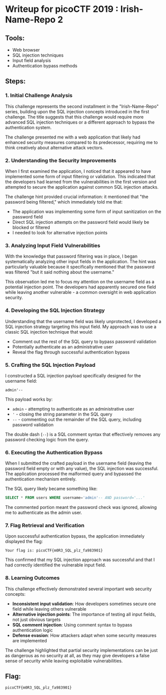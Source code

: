# Writeup for picoCTF 2019 : Irish-Name-Repo 2

## Tools:
- Web browser
- SQL injection techniques
- Input field analysis
- Authentication bypass methods

## Steps:

### 1. Initial Challenge Analysis
This challenge represents the second installment in the "Irish-Name-Repo" series, building upon the SQL injection concepts introduced in the first challenge. The title suggests that this challenge would require more advanced SQL injection techniques or a different approach to bypass the authentication system.

The challenge presented me with a web application that likely had enhanced security measures compared to its predecessor, requiring me to think creatively about alternative attack vectors.

### 2. Understanding the Security Improvements
When I first examined the application, I noticed that it appeared to have implemented some form of input filtering or validation. This indicated that the developers had learned from the vulnerabilities in the first version and attempted to secure the application against common SQL injection attacks.

The challenge hint provided crucial information: it mentioned that "the password being filtered," which immediately told me that:
- The application was implementing some form of input sanitization on the password field
- Direct SQL injection attempts on the password field would likely be blocked or filtered
- I needed to look for alternative injection points

### 3. Analyzing Input Field Vulnerabilities
With the knowledge that password filtering was in place, I began systematically analyzing other input fields in the application. The hint was particularly valuable because it specifically mentioned that the password was filtered "but it said nothing about the username."

This observation led me to focus my attention on the username field as a potential injection point. The developers had apparently secured one field while leaving another vulnerable - a common oversight in web application security.

### 4. Developing the SQL Injection Strategy
Understanding that the username field was likely unprotected, I developed a SQL injection strategy targeting this input field. My approach was to use a classic SQL injection technique that would:

- Comment out the rest of the SQL query to bypass password validation
- Potentially authenticate as an administrative user
- Reveal the flag through successful authentication bypass

### 5. Crafting the SQL Injection Payload
I constructed a SQL injection payload specifically designed for the username field:

```
admin'--
```

This payload works by:
- `admin` - attempting to authenticate as an administrative user
- `'` - closing the string parameter in the SQL query
- `--` - commenting out the remainder of the SQL query, including password validation

The double dash (`--`) is a SQL comment syntax that effectively removes any password checking logic from the query.

### 6. Executing the Authentication Bypass
When I submitted the crafted payload in the username field (leaving the password field empty or with any value), the SQL injection was successful. The application processed the malformed query and bypassed the authentication mechanism entirely.

The SQL query likely became something like:
```sql
SELECT * FROM users WHERE username='admin'-- AND password='...'
```

The commented portion meant the password check was ignored, allowing me to authenticate as the admin user.

### 7. Flag Retrieval and Verification
Upon successful authentication bypass, the application immediately displayed the flag:

```
Your flag is: picoCTF{m0R3_SQL_plz_fa983901}
```

This confirmed that my SQL injection approach was successful and that I had correctly identified the vulnerable input field.

### 8. Learning Outcomes
This challenge effectively demonstrated several important web security concepts:

- **Inconsistent input validation**: How developers sometimes secure one field while leaving others vulnerable
- **Alternative injection points**: The importance of testing all input fields, not just obvious targets
- **SQL comment injection**: Using comment syntax to bypass authentication logic
- **Defense evasion**: How attackers adapt when some security measures are implemented

The challenge highlighted that partial security implementations can be just as dangerous as no security at all, as they may give developers a false sense of security while leaving exploitable vulnerabilities.

## Flag:
```picoCTF{m0R3_SQL_plz_fa983901}```
